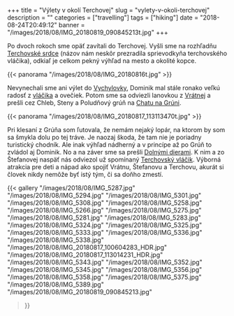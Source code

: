 +++
title = "Výlety v okolí Terchovej"
slug = "vylety-v-okoli-terchovej"
description = ""
categories = ["travelling"]
tags = ["hiking"]
date = "2018-08-24T20:49:12"
banner = "/images/2018/08/IMG_20180819_090845213t.jpg"
+++

Po dvoch rokoch sme opäť zavítali do Terchovej. Vyšli sme na rozhľadňu <a title="Terchovské srdce" href="https://www.terchova.sk/navstevnik/zaujimavosti-obce/naucny-chodnik" target="_blank">Terchovské srdce</a> (názov nám neskôr prezradila sprievodkyňa terchovského vláčika), odkiaľ je celkom pekný výhľad na mesto a okolité kopce. 

{{< panorama "/images/2018/08/IMG_20180816t.jpg"  >}}

Nevynechali sme ani výlet do <a title="Vychylovka" href="https://www.kysuckemuzeum.sk/muzeum-kysuckej-dediny" target="_blank">Vychylovky</a>, Dominik mal stále ronako veľkú radosť z <a title="Lesná úvraťová železnica" href="https://sk.wikipedia.org/wiki/Historick%C3%A1_lesn%C3%A1_%C3%BAvra%C5%A5ov%C3%A1_%C5%BEeleznica" target="_blank">vláčika</a> a ovečiek. Potom sme sa odviezli lanovkou z <a title="Vrátna" href="http://www.vratna.sk/sk" target="_blank">Vrátnej</a> a prešli cez Chleb, Steny a Poludňový grúň na <a title="Chata na Grúni" href="http://www.chatanagruni.sk/" target="_blank">Chatu na Grúni</a>. 

{{< panorama "/images/2018/08/IMG_20180817_113113470t.jpg"  >}}

Pri klesaní z Grúňa som ľutovala, že nemám nejaký lopár, na ktorom by som sa šmykla dolu po tej tráve. Je naozaj škoda, že tam nie je poriadny turistický chodník. Ale inak výhľad nádherný a v princípe až po Grúň to zvládol aj Dominik. No a na záver sme sa prešli <a title="Jánošíkové diery" href="https://www.terchova.sk/navstevnik/turisticke-trasy/janosikove-diery" target="_blank">Dolnými dierami</a>. K nim a zo Štefanovej naspäť nás odviezol už spomínaný <a title="Terchovský vláčik" href="http://www.terchovskyvlacik.sk/" target="_blank">Terchovský vláčik</a>. Výborná atrakcia pre deti a nápad ako spojiť Vrátnu, Štefanovu a Terchovu, akurát si človek nikdy nemôže byť istý tým, či sa doňho zmestí.


{{< gallery
  "/images/2018/08/IMG_5287.jpg"
  "/images/2018/08/IMG_5294.jpg"
  "/images/2018/08/IMG_5301.jpg"
  "/images/2018/08/IMG_5308.jpg"
  "/images/2018/08/IMG_5258.jpg"
  "/images/2018/08/IMG_5266.jpg"
  "/images/2018/08/IMG_5275.jpg"
  "/images/2018/08/IMG_5281.jpg"
  "/images/2018/08/IMG_5283.jpg"
  "/images/2018/08/IMG_5324.jpg"
  "/images/2018/08/IMG_5325.jpg"
  "/images/2018/08/IMG_5333.jpg"
  "/images/2018/08/IMG_5336.jpg"
  "/images/2018/08/IMG_5338.jpg"
  "/images/2018/08/IMG_20180817_100604283_HDR.jpg"
  "/images/2018/08/IMG_20180817_113014231_HDR.jpg"
  "/images/2018/08/IMG_5343.jpg"
  "/images/2018/08/IMG_5352.jpg"
  "/images/2018/08/IMG_5345.jpg"
  "/images/2018/08/IMG_5356.jpg"
  "/images/2018/08/IMG_5358.jpg"
  "/images/2018/08/IMG_5375.jpg"
  "/images/2018/08/IMG_5389.jpg"
  "/images/2018/08/IMG_20180819_090845213.jpg"
>}}

